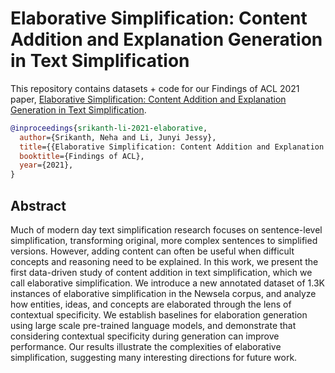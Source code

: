 # Elaborative Simplification: Content Addition and Explanation Generation in Text Simplification

This repository contains datasets + code for our Findings of ACL 2021 paper, [Elaborative Simplification: Content Addition and Explanation Generation in Text Simplification](https://arxiv.org/abs/2010.10035). 

```bibtex
@inproceedings{srikanth-li-2021-elaborative,
  author={Srikanth, Neha and Li, Junyi Jessy},
  title={{Elaborative Simplification: Content Addition and Explanation Generation in Text Simplification}},
  booktitle={Findings of ACL},
  year={2021},
}
```

## Abstract

Much of modern day text simplification research focuses on sentence-level simplification, transforming original, more complex sentences to simplified versions. However, adding content can often be useful when difficult concepts and reasoning need to be explained. In this work, we present the first data-driven study of content addition in text simplification, which we call elaborative simplification. We introduce a new annotated dataset of 1.3K instances of elaborative simplification in the Newsela corpus, and analyze how entities, ideas, and concepts are elaborated through the lens of contextual specificity. We establish baselines for elaboration generation using large scale pre-trained language models, and demonstrate that considering contextual specificity during generation can improve performance. Our results illustrate the complexities of elaborative simplification, suggesting many interesting directions for future work.
